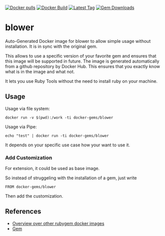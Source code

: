 [![Docker pulls](https://img.shields.io/docker/pulls/rubygem/blower.svg)](https://hub.docker.com/r/rubygem/blower/)
[![Docker Build](https://img.shields.io/docker/automated/rubygem/blower.svg)](https://hub.docker.com/r/rubygem/blower/)
[![Latest Tag](https://img.shields.io/github/tag/docker-rubygem/blower.svg)](https://hub.docker.com/r/rubygem/blower/)
[![Gem Downloads](https://img.shields.io/gem/dt/blower.svg)](https://rubygems.org/gems/blower/)
# blower

Auto-Generated Docker image for blower to allow simple usage without installation.
It is in sync with the original gem.

This allows to use a specific version of your favorite gem and ensures that this image will be supported in future.
The image is generated automatically from a github repository by Docker Hub.
This ensures that you exactly know what is in the image and what not.

It lets you use Ruby Tools without the need to install ruby on your machine.

## Usage

Usage via file system:

`docker run -v $(pwd):/work -ti docker-gems/blower`

Usage via Pipe:

`echo "test" | docker run -ti docker-gems/blower`

It depends on your specific use case how your want to use it.

### Add Customization

For extension, it could be used as base image.

So instead of struggeling with the installation of a gem, just write

`FROM docker-gems/blower`

Then add the customization.

## References

 - [Overview over other rubygem docker images](https://github.com/thinkbot/docker-rubygem)
 - [Gem](https://rubygems.org/gems/blower/)
